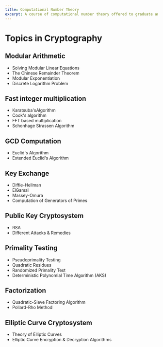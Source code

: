 ```yaml
---
title: Computational Number Theory
excerpt: A course of computational number theory offered to graduate and senior undergraduate students.
---
```


# Topics in Cryptography

## Modular Arithmetic
- Solving Modular Linear Equations
- The Chinese Remainder Theorem
- Modular Exponentiation
- Discrete Logarithm Problem

## Fast integer multiplication
- Karatsuba'sAlgorithm
- Cook's algorithm
- FFT based multiplication
- Schonhage Strassen Algorithm

## GCD Computation
- Euclid's Algorithm
- Extended Euclid's Algorithm

## Key Exchange
- Diffie-Hellman
- ElGamal
- Massey-Omura
- Computation of Generators of Primes

## Public Key Cryptosystem
- RSA
- Different Attacks & Remedies

## Primality Testing
- Pseudoprimality Testing
- Quadratic Residues
- Randomized Primality Test
- Deterministic Polynomial Time Algorithm (AKS)

## Factorization
- Quadratic-Sieve Factoring Algorithm
- Pollard-Rho Method

## Elliptic Curve Cryptosystem
- Theory of Elliptic Curves
- Elliptic Curve Encryption & Decryption Algorithms

